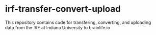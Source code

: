 # irf-transfer-convert-upload

This repository contains code for transfering, converting, and uploading data from the IRF at Indiana University to brainlife.io
